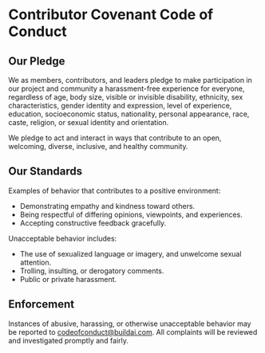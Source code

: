 # Contributor Covenant Code of Conduct

## Our Pledge
We as members, contributors, and leaders pledge to make participation in our project and community a harassment-free experience for everyone, regardless of age, body size, visible or invisible disability, ethnicity, sex characteristics, gender identity and expression, level of experience, education, socioeconomic status, nationality, personal appearance, race, caste, religion, or sexual identity and orientation.

We pledge to act and interact in ways that contribute to an open, welcoming, diverse, inclusive, and healthy community.

## Our Standards
Examples of behavior that contributes to a positive environment:
- Demonstrating empathy and kindness toward others.
- Being respectful of differing opinions, viewpoints, and experiences.
- Accepting constructive feedback gracefully.

Unacceptable behavior includes:
- The use of sexualized language or imagery, and unwelcome sexual attention.
- Trolling, insulting, or derogatory comments.
- Public or private harassment.

## Enforcement
Instances of abusive, harassing, or otherwise unacceptable behavior may be reported to [codeofconduct@buildai.com](mailto:codeofconduct@buildai.com). All complaints will be reviewed and investigated promptly and fairly.

